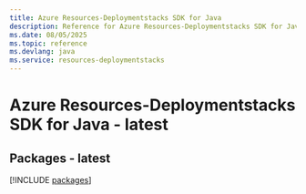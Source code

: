 ```yaml
---
title: Azure Resources-Deploymentstacks SDK for Java
description: Reference for Azure Resources-Deploymentstacks SDK for Java
ms.date: 08/05/2025
ms.topic: reference
ms.devlang: java
ms.service: resources-deploymentstacks
---
```

# Azure Resources-Deploymentstacks SDK for Java - latest
## Packages - latest
[!INCLUDE [packages](resources-deploymentstacks-index.md)]
